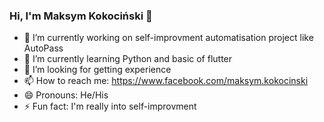 ### Hi, I'm Maksym Kokociński 👋


- 🔭 I’m currently working on self-improvment automatisation project like AutoPass
- 🌱 I’m currently learning Python and basic of flutter
- 🤔 I’m looking for getting experience
- 📫 How to reach me: https://www.facebook.com/maksym.kokocinski
- 😄 Pronouns: He/His
- ⚡ Fun fact: I'm really into self-improvment
